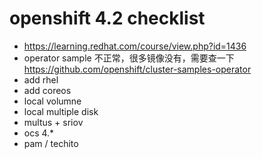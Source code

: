 # openshift 4.2  checklist

- https://learning.redhat.com/course/view.php?id=1436
- operator sample 不正常，很多镜像没有，需要查一下  https://github.com/openshift/cluster-samples-operator
- add rhel
- add coreos
- local volumne
- local multiple disk
- multus + sriov
- ocs 4.*
- pam / techito


